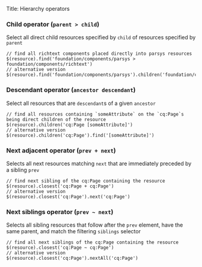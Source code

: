 Title: Hierarchy operators

### Child operator (`parent > child`)

Select all direct child resources specified by `child` of resources specified by `parent`

    // find all richtext components placed directly into parsys resources
    $(resource).find('foundation/components/parsys > foundation/components/richtext')
    // alternative version
    $(resource).find('foundation/components/parsys').children('foundation/components/richtext')

### Descendant operator (`ancestor descendant`)

Select all resources that are `descendant`s of a given `ancestor`

    // find all resources containing `someAttribute` on the `cq:Page`s being direct children of the resource
    $(resource).children('cq:Page [someAttribute]')
    // alternative version
    $(resource).children('cq:Page').find('[someAttribute]')

### Next adjacent operator (`prev + next`)

Selects all next resources matching `next` that are immediately preceded by a sibling `prev`

    // find next sibling of the cq:Page containing the resource
    $(resource).closest('cq:Page + cq:Page')
    // alternative version
    $(resource).closest('cq:Page').next('cq:Page')

### Next siblings operator (`prev ~ next`)

Selects all sibling resources that follow after the `prev` element, have the same parent, and match the filtering `siblings` selector

    // find all next siblings of the cq:Page containing the resource
    $(resource).closest('cq:Page ~ cq:Page')
    // alternative version
    $(resource).closest('cq:Page').nextAll('cq:Page')
